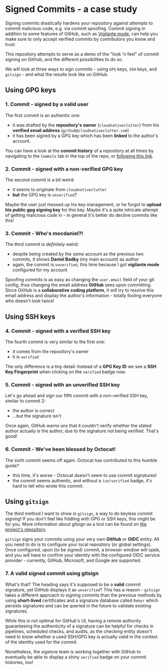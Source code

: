 # Signed Commits - a case study

Signing commits drastically hardens your repository against attempts to commit malicious code, e.g. via commit spoofing. Commit signing in addition to some features of GitHub, such as [Vigilante mode](https://docs.github.com/en/authentication/managing-commit-signature-verification/displaying-verification-statuses-for-all-of-your-commits), can help you make sure to only accept verified commits by contributors you know and trust. 

This repository attempts to serve as a demo of the "look 'n feel" of commit signing on GitHub, and the different possibilities to do so.

We will look at three ways to sign commits - using `GPG` keys, `SSH` keys, and `gitsign` - and what the results look like on GitHub.

## Using GPG keys

### 1. Commit - signed by a valid user

The first commit is an authentic one:

- it was drafted by the **repository's owner** (`cloudnativeclutter`) from his **verified email address** (`github@cloudnativeclutter.com`)
- it has been signed by a GPG key which has been **linked** to the author's account.

You can have a look at the **commit history** of a repository at all times by navigating to the `Commits` tab in the top of the repo, or [following this link](https://github.com/cloudnativeclutter/signed-commits-case-study/commits/main).

### 2. Commit - signed with a non-verified GPG key

The second commit is a bit weird:

- it seems to originate from `cloudnativeclutter`
- **but** the GPG key is `unverified`?

Maybe the user just messed up his key management, or he forgot to **upload his public gpg signing key** for this key. Maybe it's a quite intricate attempt of getting malicious code in - in general it's better do decline commits like this!

### 3. Commit - Who's mocdaniel?!

The third commit is *definitely* weird:

- despite being created by the *same* account as the previous two commits, it shows **Daniel Bodky** (my main account) as author
- again, the commit is `unverified`, this time because I got **vigilante mode** configured for my account

Spoofing commits is as easy as changing the `user.email` field of your git config, thus changing the email address **GitHub** sees upon committing. Since GitHub is a **collaborative coding platform**, it will try to resolve this email address and display the author's information - totally fooling everyone who doesn't look twice!

## Using SSH keys

### 4. Commit - signed with a verified SSH key

The fourth commit is very similar to the first one:

- it comes from the repository's owner
- it is `verified`

The only difference is a tiny detail: Instead of a **GPG Key ID** we see a **SSH Key Fingerprint** when clicking on the `verified` badge now.

### 5. Commit - signed with an unverified SSH key

Let's go ahead and sign our fifth commit with a non-verified SSH key, similar to commit 2:

- the author is correct
- ...but the signature isn't

Once again, GitHub warns uns that it couldn't verify whether the stated author actually *is* the author, due to the signature not being verified. That's good!

### 6. Commit - We've been blessed by Octocat!

The sixth commit seems off again. Octocat has contributed to this humble guide?

- this time, it's worse - Octocat doesn't seem to use commit signatures!
- the commit seems authentic, and without a `(un)verified` badge, it's hard to tell who wrote this commit.

## Using `gitsign`

The third method I want to show is `gitsign`, a way to do keyless commit signing! If you don't feel like fiddling with  GPG or SSH keys, this might be for you. More information about gitsign as a tool can be found on [the project's repository](https://github.com/sigstore/gitsign).

`gitsign` signs your commits using your very own **GitHub** or **OIDC** entity. All you need to do is to configure your local repository (or global settings). Once configured, upon (to be signed) commit, a browser window will opeb, and you will have to confirm your identity with the configured OIDC service provider - currently, GitHub, Microsoft, and Google are supported.

### 7. A valid signed commit using gitsign

What's that? The heading says it's supposed to be a **valid** commit signature, yet GitHub displays it as `unverified`? This has a reason - `gitsign` takes a different approach to signing commits than the previous methods by using **short-lived** certificates and a signature database called `Rekor` which persists signatures and can be queried in the future to validate existing signatures.

While this is not optimal for GitHub's UI, having a remote authority guaranteeing the authenticity of a signature can be helpful for checks in pipelines, scheduled checks, and audits, as the checking entity doesn't need to know whether a used SSH/GPG key is actually valid in the context of the identity used for the commit.

Nonetheless, the sigstore team is working together with GitHub to eventually be able to display a shiny `verified` badge on your commit histories, too!

